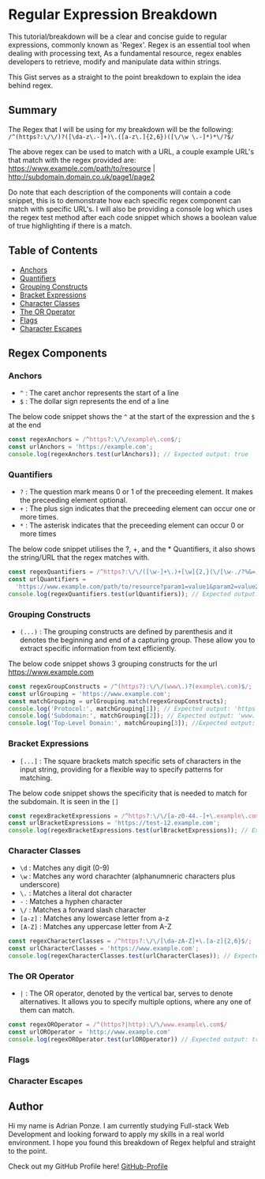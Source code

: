 # Regular Expression Breakdown

This tutorial/breakdown will be a clear and concise guide to regular expressions, commonly known as 'Regex'. Regex is an essential tool when dealing with processing text, As a fundamental resource, regex enables developers to retrieve, modify and manipulate data within strings.

This Gist serves as a straight to the point breakdown to explain the idea behind regex.

## Summary

The Regex that I will be using for my breakdown will be the following: `/^(https?:\/\/)?([\da-z\.-]+)\.([a-z\.]{2,6})([\/\w \.-]*)*\/?$/`

The above regex can be used to match with a URL, a couple example URL's that match with the regex provided are: https://www.example.com/path/to/resource | http://subdomain.domain.co.uk/page1/page2

Do note that each description of the components will contain a code snippet, this is to demonstrate how each specific regex component can match with specific URL's. I will also be providing a console log which uses the regex test method after each code snippet which shows a boolean value of true highlighting if there is a match.

## Table of Contents

- [Anchors](#anchors)
- [Quantifiers](#quantifiers)
- [Grouping Constructs](#grouping-constructs)
- [Bracket Expressions](#bracket-expressions)
- [Character Classes](#character-classes)
- [The OR Operator](#the-or-operator)
- [Flags](#flags)
- [Character Escapes](#character-escapes)

## Regex Components

### Anchors

- `^` : The caret anchor represents the start of a line
- `$` : The dollar sign represents the end of a line

The below code snippet shows the `^` at the start of the expression and the `$` at the end

```javascript
const regexAnchors = /^https?:\/\/example\.com$/;
const urlAnchors = 'https://example.com';
console.log(regexAnchors.test(urlAnchors)); // Expected output: true
```

### Quantifiers

- `?` : The question mark means 0 or 1 of the preceeding element. It makes the preceeding element optional.
- `+` : The plus sign indicates that the preceeding element can occur one or more times.
- `*` : The asterisk indicates that the preceeding element can occur 0 or more times

The below code snippet utilises the ?, +, and the \* Quantifiers, it also shows the string/URL that the regex matches with.

```javascript
const regexQuantifiers = /^https?:\/\/([\w-]+\.)+[\w]{2,}(\/[\w-./?%&=]*)?$/;
const urlQuantifiers =
  'https://www.example.com/path/to/resource?param1=value1&param2=value2';
console.log(regexQuantifiers.test(urlQuantifiers)); // Expected output: true
```

### Grouping Constructs

- `(...)` : The grouping constructs are defined by parenthesis and it denotes the beginning and end of a capturing group. These allow you to extract specific information from text efficiently.

The below code snippet shows 3 grouping constructs for the url https://www.example.com

```javascript
const regexGroupConstructs = /^(https?):\/\/(www\.)?(example\.com)$/;
const urlGrouping = 'https://www.example.com';
const matchGrouping = urlGrouping.match(regexGroupConstructs);
console.log('Protocol:', matchGrouping[1]); // Expected output: 'https'
console.log('Subdomain:', matchGrouping[2]); // Expected output: 'www.'
console.log('Top-Level Domain:', matchGrouping[3]); //Expected output: 'example.com'
```

### Bracket Expressions

- `[...]` : The square brackets match specific sets of characters in the input string, providing for a flexible way to specify patterns for matching.

The below code snippet shows the specificity that is needed to match for the subdomain. It is seen in the `[]`

```javascript
const regexBracketExpressions = /^https?:\/\/[a-z0-44.-]+\.example\.com$/;
const urlBracketExpressions = 'https://test-12.example.com';
console.log(regexBracketExpressions.test(urlBracketExpressions)); // Expected output: true
```


### Character Classes

- `\d` : Matches any digit (0-9)
- `\w` : Matches any word charachter (alphanumneric characters plus underscore)
- `\.` : Matches a literal dot character
- `-` : Matches a hyphen character
- `\/` : Matches a forward slash character
- `[a-z]` : Matches any lowercase letter from a-z
- `[A-Z]` : Matches any uppercase letter from A-Z



```javascript
const regexCharacterClasses = /^https?:\/\/[\da-zA-Z]+\.[a-z]{2,6}$/;
const urlCharacterClasses = 'https://www.example.com'; 
console.log(regexCharacterClasses.test(urlCharacterClases)); // Expected output: true
```


### The OR Operator

- `|` : The OR operator, denoted by the vertical bar, serves to denote alternatives. It allows you to specify multiple options, where any one of them can match.


```javascript
const regexOROperator = /^(https?|http):\/\/www.example\.com$/
const urlOROperator = 'http://www.example.com'
console.log(regexOROperator.test(urlOROperator)) // Expected output: true

```


### Flags





### Character Escapes



## Author

Hi my name is Adrian Ponze. I am currently studying Full-stack Web Development and looking forward to apply my skills in a real world environment. I hope you found this breakdown of Regex helpful and straight to the point.

Check out my GitHub Profile here! [GitHub-Profile](https://github.com/Y1va/)
